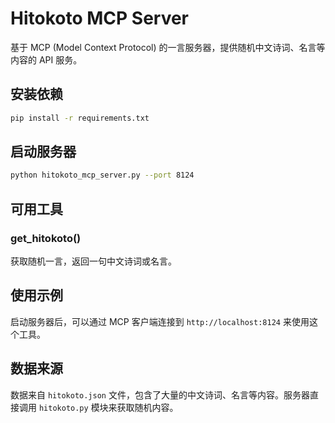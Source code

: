 # Hitokoto MCP Server

基于 MCP (Model Context Protocol) 的一言服务器，提供随机中文诗词、名言等内容的 API 服务。

## 安装依赖

```bash
pip install -r requirements.txt
```

## 启动服务器

```bash
python hitokoto_mcp_server.py --port 8124
```

## 可用工具

### get_hitokoto()

获取随机一言，返回一句中文诗词或名言。

## 使用示例

启动服务器后，可以通过 MCP 客户端连接到 `http://localhost:8124` 来使用这个工具。

## 数据来源

数据来自 `hitokoto.json` 文件，包含了大量的中文诗词、名言等内容。服务器直接调用 `hitokoto.py` 模块来获取随机内容。
